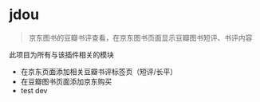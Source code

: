 # jdou

> 京东图书的豆瓣书评查看，在京东图书页面显示豆瓣图书短评、书评内容

此项目为所有与该插件相关的模块 

* 在京东页面添加相关豆瓣书评标签页（短评/长平）
* 在豆瓣图书页面添加京东购买
* test dev
